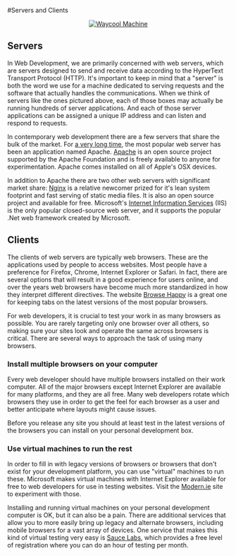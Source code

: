 #Servers and Clients

<p style="text-align: center;"><a href="https://secure.flickr.com/photos/47598386@N00/1659361476"><img style="max-width: 500; max-height: 500;" title="Waycool Machine" src="https://farm3.static.flickr.com/2139/1659361476_ea48f3f8ee.jpg" alt="Waycool Machine" /></a></p>
<h2>Servers</h2>
<p>In Web Development, we are primarily concerned with web servers, which are servers designed to send and receive data according to the HyperText Transport Protocol (HTTP). It's important to keep in mind that a "server" is both the word we use for a machine dedicated to serving requests and the software that actually handles the communications. When we think of servers like the ones pictured above, each of those boxes may actually be running hundreds of server applications. And each of those server applications can be assigned a unique IP address and can listen and respond to requests.</p>
<p>In contemporary web development there are a few servers that share the bulk of the market. For <a href="http://news.netcraft.com/archives/2014/05/07/may-2014-web-server-survey.html">a very long time</a>, the most popular web server has been an application named Apache. <a href="http://apache.org">Apache</a> is an open source project supported by the Apache Foundation and is freely available to anyone for experimentation. Apache comes installed on all of Apple's OSX devices.</p>
<p>In addition to Apache there are two other web servers with significant market share: <a href="http://nginx.org/">Nginx</a> is a relative newcomer prized for it's lean system footprint and fast serving of static media files. It is also an open source project and available for free. Microsoft's <a href="http://www.iis.net/">Internet Information Services</a> (IIS) is the only popular closed-source web server, and it supports the popular .Net web framework created by Microsoft.&nbsp;</p>
<h2>Clients</h2>
<p>The clients of web servers are typically web browsers. These are the applications used by people to access websites. Most people have a preference for Firefox, Chrome, Internet Explorer or Safari. In fact, there are several options that will result in a good experience for users online, and over the years web browsers have become much more standardized in how they interpret different directives. The website <a href="http://browsehappy.org">Browse Happy</a> is a great one for keeping tabs on the latest versions of the most popular browsers.&nbsp;</p>
<p>For web developers, it is crucial to test your work in as many browsers as possible. You are rarely targeting only one browser over all others, so making sure your sites look and operate the same across browsers is critical. There are several ways to approach the task of using many browsers.</p>
<h3>Install multiple browsers on your computer</h3>
<p>Every web developer should have multiple browsers installed on their work computer. All of the major browsers except Internet Explorer are available for many platforms, and they are all free. Many web developers rotate which browsers they use in order to get the feel for each browser as a user and better anticipate where layouts might cause issues.</p>
<p>Before you release any site you should at least test in the latest versions of the browsers you can install on your personal development box.</p>
<h3>Use virtual machines to run the rest</h3>
<p>In order to fill in with legacy versions of browsers or browsers that don't exist for your development platform, you can use "virtual" machines to run these. Microsoft makes virtual machines with Internet Explorer available for free to web developers for use in testing websites. Visit the <a href="https://www.modern.ie/en-us/virtualization-tools">Modern.ie</a> site to experiment with those.</p>
<p>Installing and running virtual machines on your personal development computer is OK, but it can also be a pain. There are additional services that allow you to more easily bring up legacy and alternate browsers, including mobile browsers for a vast array of devices. One service that makes this kind of virtual testing very easy is <a href="https://saucelabs.com/manual">Sauce Labs</a>, which provides a free level of registration where you can do an hour of testing per month.&nbsp;</p>